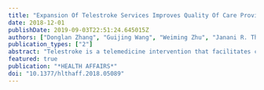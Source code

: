 ```yaml
---
title: "Expansion Of Telestroke Services Improves Quality Of Care Provided In Super Rural Areas"
date: 2018-12-01
publishDate: 2019-09-03T22:51:24.645015Z
authors: ["Donglan Zhang", "Guijing Wang", "Weiming Zhu", "Janani R. Thapa", "Jeffrey A. Switzer", "David C. Hess", "Matthew L. Smith", "Matthew D. Ritchey"]
publication_types: ["2"]
abstract: "Telestroke is a telemedicine intervention that facilitates communication between stroke centers and lower-resourced facilities to optimize acute stroke management. Using administrative claims data, we assessed trends in telestroke use among fee-for-service Medicare beneficiaries with acute ischemic stroke and the association between providing telestroke services and intravenous tissue plasminogen activator (IV tPA) and mechanical thrombectomy use, mortality, and medical expenditures, by urban versus rural county of residence in the period 2008-15. The proportion of ischemic stroke cases receiving telestroke increased from 0.4 to 3.8 per 1,000 cases, with usage highest among younger, male, non-Hispanic white, and patients in rural or super rural areas (super rural is the bottom quartile of rural areas. Compared with patients receiving usual care, those receiving telestroke had greater IV tPA and mechanical thrombectomy use regardless of county type, while those in super rural counties had lower thirty-day all-cause mortality. Despite increased telestroke use, rural patients remained less likely than urban patients to receive N tPA. The findings suggest that telestroke service expansion efforts have increased, especially in rural and super rural counties, and have improved outcomes."
featured: true
publication: "*HEALTH AFFAIRS*"
doi: "10.1377/hlthaff.2018.05089"
---
```


